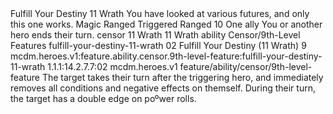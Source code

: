 <ability>
  <name>Fulfill Your Destiny</name>
  <cost>11 Wrath</cost>
  <flavor>You have looked at various futures, and only this one works.</flavor>
  <keywords>
    <keyword>Magic</keyword>
    <keyword>Ranged</keyword>
  </keywords>
  <type>Triggered</type>
  <distance>Ranged 10</distance>
  <target>One ally</target>
  <trigger>You or another hero ends their turn.</trigger>
  <metadata>
    <class>censor</class>
    <cost>11 Wrath</cost>
    <cost_amount>11</cost_amount>
    <cost_resource>Wrath</cost_resource>
    <feature_type>ability</feature_type>
    <file_dpath>Censor/9th-Level Features</file_dpath>
    <item_id>fulfill-your-destiny-11-wrath</item_id>
    <item_index>02</item_index>
    <item_name>Fulfill Your Destiny (11 Wrath)</item_name>
    <level>9</level>
    <scc>mcdm.heroes.v1:feature.ability.censor.9th-level-feature:fulfill-your-destiny-11-wrath</scc>
    <scdc>1.1.1:14.2.7.7:02</scdc>
    <source>mcdm.heroes.v1</source>
    <type>feature/ability/censor/9th-level-feature</type>
  </metadata>
  <effects>
    <effect type="mundane">The target takes their turn after the triggering hero, and immediately removes all conditions and negative effects on themself. During their turn, the target has a double edge on poºwer rolls.</effect>
  </effects>
</ability>
